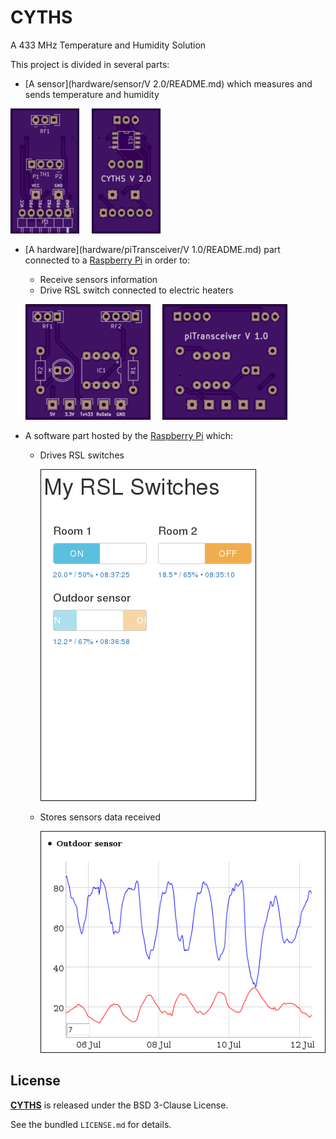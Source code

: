 # CYTHS

A 433 MHz Temperature and Humidity Solution

This project is divided in several parts:
 * [A sensor](hardware/sensor/V 2.0/README.md) which measures and sends temperature and humidity

 ![CYTHS-2.0-PCB-F](doc/images/CYTHS-2.0-PCB-F.png?raw=true "CYTHS-2.0-PCB-F")&nbsp;&nbsp;&nbsp;&nbsp;&nbsp;![CYTHS-2.0-PCB-B](doc/images/CYTHS-2.0-PCB-B.png?raw=true "CYTHS-2.0-PCB-B")

 * [A hardware](hardware/piTransceiver/V 1.0/README.md) part connected to a [Raspberry Pi](https://www.raspberrypi.org/products/) in order to:
    * Receive sensors information
    * Drive RSL switch connected to electric heaters

    ![piTransceiver-1.0-PCB-F](doc/images/piTransceiver-1.0-PCB-F.png?raw=true "piTransceiver-1.0-PCB-F")&nbsp;&nbsp;&nbsp;&nbsp;&nbsp;![piTransceiver-1.0-PCB-B](doc/images/piTransceiver-1.0-PCB-B.png?raw=true "piTransceiver-1.0-PCB-B")


 * A software part hosted by the [Raspberry Pi](https://www.raspberrypi.org/products/) which:
    * Drives RSL switches

        ![software-main-web-page](doc/images/software-main-web-page.png?raw=true "software-main-web-page")

    * Stores sensors data received

        ![software-sensor-graph](doc/images/software-sensor-graph.png?raw=true "software-sensor-graph")

## License

**[CYTHS](https://github.com/cyosp/CYTHS)** is released under the BSD 3-Clause License.

See the bundled `LICENSE.md` for details.
